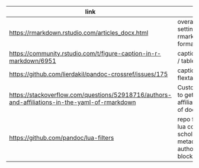 link | info
---- | ---
https://rmarkdown.rstudio.com/articles_docx.html | overall guide on setting up rmarkdown/docx formatting
https://community.rstudio.com/t/figure-caption-in-r-markdown/6951 | captioner for fig / table legends
https://github.com/lierdakil/pandoc-crossref/issues/175 | caption for flextable
https://stackoverflow.com/questions/52918716/authors-and-affiliations-in-the-yaml-of-rmarkdown | Custom lua code to get author affiliations in top of docx
https://github.com/pandoc/lua-filters | repo for above lua code (use  scholarly-metadata and author-info-blocks)
